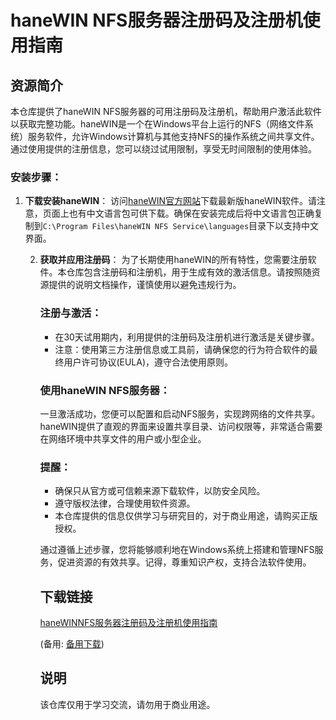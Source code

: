 # haneWIN NFS服务器注册码及注册机使用指南

## 资源简介

本仓库提供了haneWIN NFS服务器的可用注册码及注册机，帮助用户激活此软件以获取完整功能。haneWIN是一个在Windows平台上运行的NFS（网络文件系统）服务软件，允许Windows计算机与其他支持NFS的操作系统之间共享文件。通过使用提供的注册信息，您可以绕过试用限制，享受无时间限制的使用体验。

### 安装步骤：

1. **下载安装haneWIN**：
   访问[haneWIN官方网站](https://www.hanewin.net/nfs-e.htm)下载最新版haneWIN软件。请注意，页面上也有中文语言包可供下载。确保在安装完成后将中文语言包正确复制到`C:\Program Files\haneWIN NFS Service\languages`目录下以支持中文界面。

   2. **获取并应用注册码**：
      为了长期使用haneWIN的所有特性，您需要注册软件。本仓库包含注册码和注册机，用于生成有效的激活信息。请按照随资源提供的说明文档操作，谨慎使用以避免违规行为。

      ### 注册与激活：

      - 在30天试用期内，利用提供的注册码及注册机进行激活是关键步骤。
      - 注意：使用第三方注册信息或工具前，请确保您的行为符合软件的最终用户许可协议(EULA)，遵守合法使用原则。

      ### 使用haneWIN NFS服务器：

      一旦激活成功，您便可以配置和启动NFS服务，实现跨网络的文件共享。haneWIN提供了直观的界面来设置共享目录、访问权限等，非常适合需要在网络环境中共享文件的用户或小型企业。

      ### 提醒：

      - 确保只从官方或可信赖来源下载软件，以防安全风险。
      - 遵守版权法律，合理使用软件资源。
      - 本仓库提供的信息仅供学习与研究目的，对于商业用途，请购买正版授权。

      通过遵循上述步骤，您将能够顺利地在Windows系统上搭建和管理NFS服务，促进资源的有效共享。记得，尊重知识产权，支持合法软件使用。

      ## 下载链接
      [haneWINNFS服务器注册码及注册机使用指南](https://pan.quark.cn/s/0733bf1a2471) 

      (备用: [备用下载](https://pan.baidu.com/s/1o1NKG3kly6LjMckMGD3n_A?pwd=1234))

      ## 说明

      该仓库仅用于学习交流，请勿用于商业用途。
